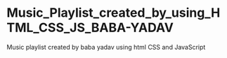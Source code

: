 # Music_Playlist_created_by_using_HTML_CSS_JS_BABA-YADAV
Music playlist created by baba yadav using html CSS and JavaScript
